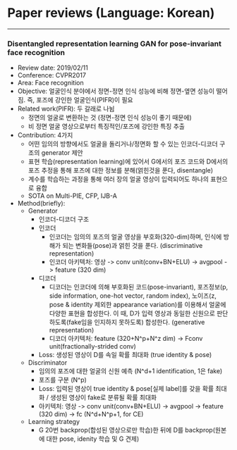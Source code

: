 # Paper reviews (Language: Korean)

---

### Disentangled representation learning GAN for pose-invariant face recognition
- Review date: 2019/02/11
- Conference: CVPR2017
- Area: Face recognition
- Objective: 얼굴인식 분야에서 정면-정면 인식 성능에 비해 정면-옆면 성능이 떨어짐. 즉, 포즈에 강인한 얼굴인식(PIFR)이 필요
- Related work(PIFR): 두 갈래로 나뉨 
  - 정면의 얼굴로 변환하는 것 (정면-정면 인식 성능이 좋기 때문에)
  - 비 정면 얼굴 영상으로부터 특징적인/포즈에 강인한 특징 추출
- Contribution: 4가지
  - 어떤 임의의 방향에서도 얼굴을 돌리거나/정면화 할 수 있는 인코더-디코더 구조의 generator 제안
  - 표현 학습(representation learning)에 있어서 G에서의 포즈 코드와 D에서의 포즈 추정을 통해 포즈에 대한 정보를 분해(얽힌것을 푼다, disentangle)
  - 계수를 학습하는 과정을 통해 여러 장의 얼굴 영상이 입력되어도 하나의 표현으로 융합
  - SOTA on Multi-PIE, CFP, IJB-A
- Method(briefly): 
  - Generator
    - 인코더-디코더 구조
    - 인코더
      - 인코더는 임의의 포즈의 얼굴 영상을 부호화(320-dim)하며, 인식에 방해가 되는 변화들(pose)과 얽힌 것을 푼다. (discriminative representation)
      - 인코더 아키텍처: 영상 -> conv unit(conv+BN+ELU) -> avgpool -> feature (320 dim)
    - 디코더
      - 디코더는 인코더에 의해 부호화된 코드(pose-invariant), 포즈정보(p, side information, one-hot vector, random index), 노이즈(z, pose & identity 제외한 appearance variation)를 이용해서 얼굴에 다양한 표현을 합성한다. 이 때, D가 입력 영상과 동일한 신원으로 판단하도록(fake임을 인지하지 못하도록) 합성한다. (generative representation)
      - 디코더 아키텍처: feature (320+N^p+N^z dim) -> Fconv unit(fractionally-strided conv)
    - Loss: 생성된 영상이 D를 속일 확률 최대화 (true identity & pose)
  - Discriminator
    - 임의의 포즈에 대한 얼굴의 신원 예측 (N^d+1 identification, 1은 fake)
    - 포즈를 구분 (N^p)
    - Loss: 입력된 영상이 true identity & pose[실제 label]를 갖을 확률 최대화 / 생성된 영상이 fake로 분류될 확률 최대화
    - 아키텍처: 영상 -> conv unit(conv+BN+ELU) -> avgpool -> feature (320 dim) -> fc (N^d+N^p+1, for CE)
  - Learning strategy
    - G 20번 backprop(합성된 영상으로만 학습)한 뒤에 D를 backprop(원본에 대한 pose, idenity 학습 및 G 견제)
 

